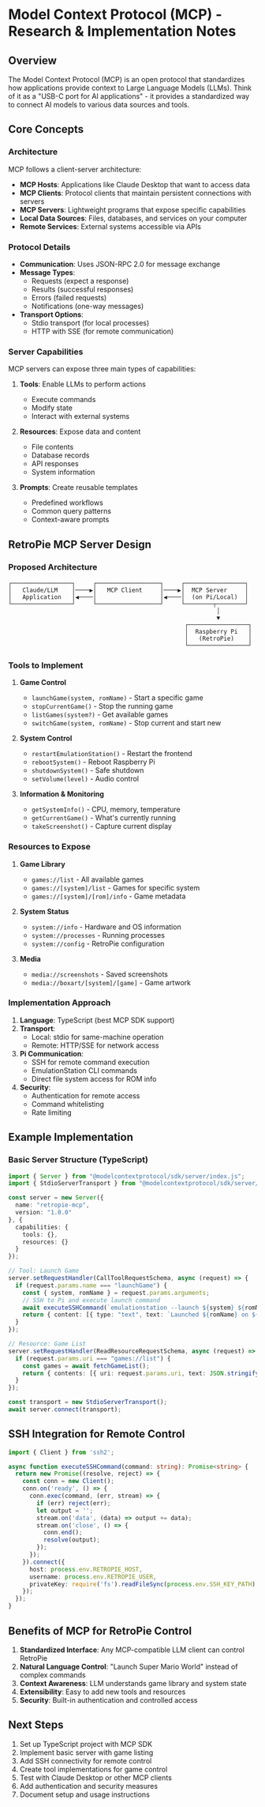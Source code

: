 # Model Context Protocol (MCP) - Research & Implementation Notes

## Overview

The Model Context Protocol (MCP) is an open protocol that standardizes how applications provide context to Large Language Models (LLMs). Think of it as a "USB-C port for AI applications" - it provides a standardized way to connect AI models to various data sources and tools.

## Core Concepts

### Architecture

MCP follows a client-server architecture:

- **MCP Hosts**: Applications like Claude Desktop that want to access data
- **MCP Clients**: Protocol clients that maintain persistent connections with servers
- **MCP Servers**: Lightweight programs that expose specific capabilities
- **Local Data Sources**: Files, databases, and services on your computer
- **Remote Services**: External systems accessible via APIs

### Protocol Details

- **Communication**: Uses JSON-RPC 2.0 for message exchange
- **Message Types**:
  - Requests (expect a response)
  - Results (successful responses)
  - Errors (failed requests)
  - Notifications (one-way messages)
- **Transport Options**:
  - Stdio transport (for local processes)
  - HTTP with SSE (for remote communication)

### Server Capabilities

MCP servers can expose three main types of capabilities:

1. **Tools**: Enable LLMs to perform actions
   - Execute commands
   - Modify state
   - Interact with external systems

2. **Resources**: Expose data and content
   - File contents
   - Database records
   - API responses
   - System information

3. **Prompts**: Create reusable templates
   - Predefined workflows
   - Common query patterns
   - Context-aware prompts

## RetroPie MCP Server Design

### Proposed Architecture

```
┌─────────────────┐     ┌──────────────────┐     ┌─────────────────┐
│   Claude/LLM    │────▶│   MCP Client     │────▶│  MCP Server     │
│   Application   │◀────│                  │◀────│  (on Pi/Local)  │
└─────────────────┘     └──────────────────┘     └────────┬────────┘
                                                           │
                                                           ▼
                                                  ┌─────────────────┐
                                                  │  Raspberry Pi   │
                                                  │   (RetroPie)    │
                                                  └─────────────────┘
```

### Tools to Implement

1. **Game Control**
   - `launchGame(system, romName)` - Start a specific game
   - `stopCurrentGame()` - Stop the running game
   - `listGames(system?)` - Get available games
   - `switchGame(system, romName)` - Stop current and start new

2. **System Control**
   - `restartEmulationStation()` - Restart the frontend
   - `rebootSystem()` - Reboot Raspberry Pi
   - `shutdownSystem()` - Safe shutdown
   - `setVolume(level)` - Audio control

3. **Information & Monitoring**
   - `getSystemInfo()` - CPU, memory, temperature
   - `getCurrentGame()` - What's currently running
   - `takeScreenshot()` - Capture current display

### Resources to Expose

1. **Game Library**
   - `games://list` - All available games
   - `games://[system]/list` - Games for specific system
   - `games://[system]/[rom]/info` - Game metadata

2. **System Status**
   - `system://info` - Hardware and OS information
   - `system://processes` - Running processes
   - `system://config` - RetroPie configuration

3. **Media**
   - `media://screenshots` - Saved screenshots
   - `media://boxart/[system]/[game]` - Game artwork

### Implementation Approach

1. **Language**: TypeScript (best MCP SDK support)
2. **Transport**: 
   - Local: stdio for same-machine operation
   - Remote: HTTP/SSE for network access
3. **Pi Communication**:
   - SSH for remote command execution
   - EmulationStation CLI commands
   - Direct file system access for ROM info
4. **Security**:
   - Authentication for remote access
   - Command whitelisting
   - Rate limiting

## Example Implementation

### Basic Server Structure (TypeScript)

```typescript
import { Server } from "@modelcontextprotocol/sdk/server/index.js";
import { StdioServerTransport } from "@modelcontextprotocol/sdk/server/stdio.js";

const server = new Server({
  name: "retropie-mcp",
  version: "1.0.0"
}, {
  capabilities: {
    tools: {},
    resources: {}
  }
});

// Tool: Launch Game
server.setRequestHandler(CallToolRequestSchema, async (request) => {
  if (request.params.name === "launchGame") {
    const { system, romName } = request.params.arguments;
    // SSH to Pi and execute launch command
    await executeSSHCommand(`emulationstation --launch ${system} ${romName}`);
    return { content: [{ type: "text", text: `Launched ${romName} on ${system}` }] };
  }
});

// Resource: Game List
server.setRequestHandler(ReadResourceRequestSchema, async (request) => {
  if (request.params.uri === "games://list") {
    const games = await fetchGameList();
    return { contents: [{ uri: request.params.uri, text: JSON.stringify(games) }] };
  }
});

const transport = new StdioServerTransport();
await server.connect(transport);
```

## SSH Integration for Remote Control

```typescript
import { Client } from 'ssh2';

async function executeSSHCommand(command: string): Promise<string> {
  return new Promise((resolve, reject) => {
    const conn = new Client();
    conn.on('ready', () => {
      conn.exec(command, (err, stream) => {
        if (err) reject(err);
        let output = '';
        stream.on('data', (data) => output += data);
        stream.on('close', () => {
          conn.end();
          resolve(output);
        });
      });
    }).connect({
      host: process.env.RETROPIE_HOST,
      username: process.env.RETROPIE_USER,
      privateKey: require('fs').readFileSync(process.env.SSH_KEY_PATH)
    });
  });
}
```

## Benefits of MCP for RetroPie Control

1. **Standardized Interface**: Any MCP-compatible LLM client can control RetroPie
2. **Natural Language Control**: "Launch Super Mario World" instead of complex commands
3. **Context Awareness**: LLM understands game library and system state
4. **Extensibility**: Easy to add new tools and resources
5. **Security**: Built-in authentication and controlled access

## Next Steps

1. Set up TypeScript project with MCP SDK
2. Implement basic server with game listing
3. Add SSH connectivity for remote control
4. Create tool implementations for game control
5. Test with Claude Desktop or other MCP clients
6. Add authentication and security measures
7. Document setup and usage instructions